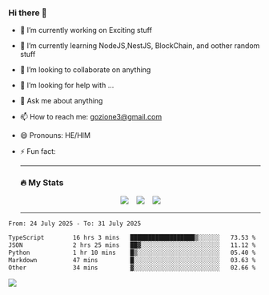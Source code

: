 ### Hi there 👋

<!--
**charlieScript/charlieScript** is a ✨ _special_ ✨ repository because its `README.md` (this file) appears on your GitHub profile.

Here are some ideas to get you started: -->

- 🔭 I’m currently working on Exciting stuff
- 🌱 I’m currently learning NodeJS,NestJS, BlockChain, and oother random stuff
- 👯 I’m looking to collaborate on anything
- 🤔 I’m looking for help with ...
- 💬 Ask me about anything
- 📫 How to reach me: gozione3@gmail.com
- 😄 Pronouns: HE/HIM
- ⚡ Fun fact:


  ---

  ### :fire: My Stats

  <div id="stats" align="center">
  <img src="http://github-readme-streak-stats.herokuapp.com?user=charlieScript&theme=dark&date_format=M%20j%5B%2C%20Y%5D" />&nbsp;&nbsp;&nbsp;
  <img src="https://github-readme-stats.vercel.app/api/top-langs/?username=charlieScript&layout=compact&theme=vision-friendly-dark"/>&nbsp;&nbsp;&nbsp;
  <img src="https://github-readme-stats.vercel.app/api?username=charlieScript&show_icons=true&theme=radical"/>
  </div>

  ---



<!--START_SECTION:waka-->

```txt
From: 24 July 2025 - To: 31 July 2025

TypeScript        16 hrs 3 mins   ██████████████████▒░░░░░░   73.53 %
JSON              2 hrs 25 mins   ██▓░░░░░░░░░░░░░░░░░░░░░░   11.12 %
Python            1 hr 10 mins    █▒░░░░░░░░░░░░░░░░░░░░░░░   05.40 %
Markdown          47 mins         █░░░░░░░░░░░░░░░░░░░░░░░░   03.63 %
Other             34 mins         ▓░░░░░░░░░░░░░░░░░░░░░░░░   02.66 %
```

<!--END_SECTION:waka-->
![](https://komarev.com/ghpvc/?username=charlieScript)
